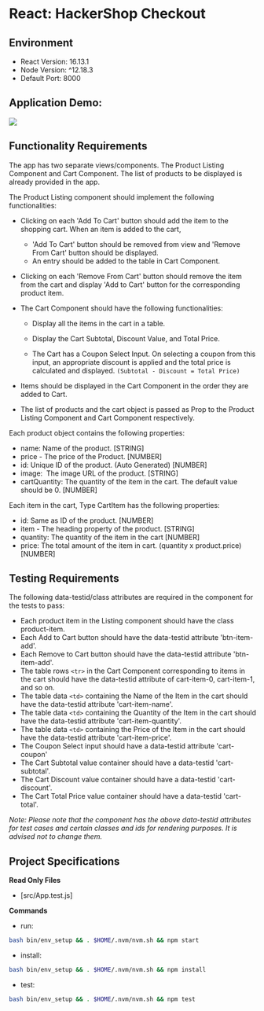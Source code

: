# React: HackerShop Checkout

## Environment 

- React Version: 16.13.1
- Node Version: ^12.18.3
- Default Port: 8000

## Application Demo:

![](https://hrcdn.net/s3_pub/istreet-assets/C4mOIX3YmQsydeXZCrbYvw/hackershop-checkout.gif)

## Functionality Requirements

The app has two separate views/components. The Product Listing Component and Cart Component. The list of products to be displayed is already provided in the app. 

The Product Listing component should implement the following functionalities:

- Clicking on each 'Add To Cart' button should add the item to the shopping cart. When an item is added to the cart, 
  - 'Add To Cart' button should be removed from view and 'Remove From Cart' button should be displayed.
  - An entry should be added to the table in Cart Component.

- Clicking on each 'Remove From Cart' button should remove the item from the cart and display 'Add to Cart' button for the corresponding product item.

- The Cart Component should have the following functionalities:

  - Display all the items in the cart in a table.

  - Display the Cart Subtotal, Discount Value, and Total Price. 

  - The Cart has a Coupon Select Input. On selecting a coupon from this input, an appropriate discount is applied and the total price is calculated and displayed. `(Subtotal - Discount = Total Price)`

- Items should be displayed in the Cart Component in the order they are added to Cart. 

- The list of products and the cart object is passed as Prop to the Product Listing Component and Cart Component respectively.

Each product object contains the following properties: 
- name: Name of the product. [STRING]
- price - The price of the Product. [NUMBER]
- id: Unique ID of the product. (Auto Generated) [NUMBER]
- image:  The image URL of the product. [STRING]
- cartQuantity: The quantity of the item in the cart. The default value should be 0. [NUMBER]


Each item in the cart, Type CartItem has the following properties:
- id: Same as ID of the product. [NUMBER]
- item - The heading property of the product. [STRING]
- quantity: The quantity of the item in the cart [NUMBER]
- price: The total amount of the item in cart. (quantity x product.price) [NUMBER]

## Testing Requirements

The following data-testid/class attributes are required in the component for the tests to pass:

- Each product item in the Listing component should have the class product-item.
- Each Add to Cart button should have the data-testid attribute 'btn-item-add'.
- Each Remove to Cart button should have the data-testid attribute 'btn-item-add'.
- The table rows `<tr>` in the Cart Component corresponding to items in the cart should have the data-testid attribute of cart-item-0, cart-item-1, and so on.
- The table data `<td>` containing the Name of the Item in the cart should have the data-testid attribute 'cart-item-name'.
- The table data `<td>` containing the Quantity of the Item in the cart should have the data-testid attribute 'cart-item-quantity'.
- The table data `<td>` containing the Price of the Item in the cart should have the data-testid attribute 'cart-item-price'.
- The Coupon Select input should have a data-testid attribute 'cart-coupon'
- The Cart Subtotal value container should have a data-testid 'cart-subtotal'. 
- The Cart Discount value container should have a data-testid 'cart-discount'. 
- The Cart Total Price value container should have a data-testid 'cart-total'. 

_Note: Please note that the component has the above data-testid attributes for test cases and certain classes and ids for rendering purposes. It is advised not to change them._


## Project Specifications

**Read Only Files**
- [src/App.test.js]

**Commands**
- run: 
```bash
bash bin/env_setup && . $HOME/.nvm/nvm.sh && npm start
```
- install: 
```bash
bash bin/env_setup && . $HOME/.nvm/nvm.sh && npm install
```
- test: 
```bash
bash bin/env_setup && . $HOME/.nvm/nvm.sh && npm test
```
